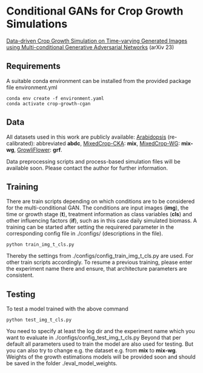 # Conditional GANs for Crop Growth Simulations

[Data-driven Crop Growth Simulation on Time-varying Generated Images using Multi-conditional Generative Adversarial Networks](https://doi.org/10.48550/arXiv.2312.03443) (arXiv 23)

## Requirements

A suitable conda environment can be installed from the provided package file environment.yml

    conda env create -f environment.yaml
    conda activate crop-growth-cgan

## Data
All datasets used in this work are publicly available: [Arabidopsis](https://doi.org/10.5281/zenodo.168158) (re-calibrated): abbreviated **abdc**, [MixedCrop-CKA](https://phenoroam.phenorob.de/geonetwork/srv/eng/catalog.search#/metadata/751c10c4-b6dc-4bcc-bc8c-c0fc5920887a): **mix**, [MixedCrop-WG](https://phenoroam.phenorob.de/geonetwork/srv/eng/catalog.search#/metadata/d9d0434f-7864-435e-9c75-56102d9332cb): **mix-wg**, [GrowliFlower](https://phenoroam.phenorob.de/geonetwork/srv/eng/catalog.search#/metadata/cb328232-31f5-4b84-a929-8e1ee551d66a): **grf**.

Data preprocessing scripts and process-based simulation files will be available soon. Please contact the author for further information.

## Training
There are train scripts depending on which conditions are to be considered for the multi-conditional GAN. The conditions are input images (**img**), the time or growth stage (**t**), treatment information as class variables (**cls**) and other influencing factors (**if**), such as in this case daily simulated biomass.
A training can be started after setting the requirered parameter in the corresponding config file in ./configs/ (descriptions in the file).

    python train_img_t_cls.py

Thereby the settings from ./configs/config_train_img_t_cls.py are used. For other train scripts accordingly.
To resume a previous training, please enter the experiment name there and ensure, that architecture parameters are consistent.

## Testing
To test a model trained with the above command

    python test_img_t_cls.py
    
You need to specify at least the log dir and the experiment name which you want to evaluate in ./configs/config_test_img_t_cls.py 
Beyond that per default all parameters used to train the model are also used for testing. But you can also try to change e.g. the dataset e.g. from **mix** to **mix-wg**.
Weights of the growth estimations models will be provided soon and should be saved in the folder ./eval_model_weights.
